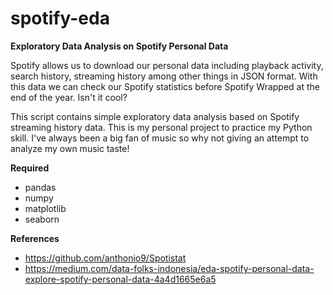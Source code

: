 # spotify-eda
**Exploratory Data Analysis on Spotify Personal Data**

Spotify allows us to download our personal data including playback activity, search history, streaming history among other things in JSON format. With this data we can check our Spotify statistics before Spotify Wrapped at the end of the year. Isn't it cool?

This script contains simple exploratory data analysis based on Spotify streaming history data. This is my personal project to practice my Python skill. I've always been a big fan of music so why not giving an attempt to analyze my own music taste!

**Required**
- pandas
- numpy
- matplotlib
- seaborn

**References**
- https://github.com/anthonio9/Spotistat
- https://medium.com/data-folks-indonesia/eda-spotify-personal-data-explore-spotify-personal-data-4a4d1665e6a5
